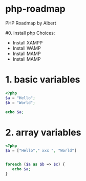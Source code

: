 # php-roadmap
PHP Roadmap by Albert

#0. install php
Choices:
* Install XAMPP
* Install WAMP
* Install MAMP
* Install MAMP


# 1. basic variables
```php
<?php
$a = "Hello";
$b = "World";

echo $a;
```


# 2. array variables
```php
<?php
$a = ["Hello"," xxx ", "World"]


foreach ($a as $b => $c) {
   echo $a;
}
```
